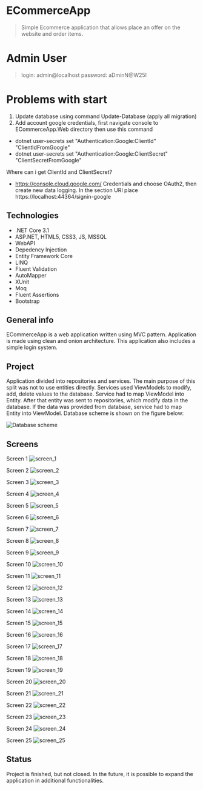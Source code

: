 # ECommerceApp
> Simple Ecommerce application that allows place an offer on the website and order items.

# Admin User
> login:     admin@localhost
> password:  aDminN@W25!

# Problems with start
1. Update database using command Update-Database (apply all migration)
2. Add account google credentials, first navigate console to ECommerceApp.Web directory then
use this command 
* dotnet user-secrets set "Authentication:Google:ClientId" "ClientIdFromGoogle"
* dotnet user-secrets set "Authentication:Google:ClientSecret" "ClientSecretFromGoogle"

Where can i get ClientId and ClientSecret?
* https://console.cloud.google.com/
Credentials and choose OAuth2, then create new data logging. In the section URI place https://localhost:44364/signin-google

## Technologies
* .NET Core 3.1
* ASP.NET, HTML5, CSS3, JS, MSSQL
* WebAPI
* Depedency Injection
* Entity Framework Core 
* LINQ
* Fluent Validation 
* AutoMapper 
* XUnit
* Moq 
* Fluent Assertions 
* Bootstrap

## General info
ECommerceApp is a web application written using MVC pattern. Application is made using clean and onion architecture. This application also includes a simple login system.

## Project
Application divided into repositories and services. The main purpose of this split was not to use entities directly. Services used ViewModels to modify, add, delete values to the database. Service had to map ViewModel into Entity. After that entity was sent to repositories, which modify data in the database. If the data was provided from database, service had to map Entity into ViewModel. 
Database scheme is shown on the figure below:

![Database scheme](schemat_bazy.png)

## Screens
Screen 1
![screen_1](screen_1.PNG)

Screen 2
![screen_2](screen_2.PNG)

Screen 3
![screen_3](screen_3.PNG)

Screen 4
![screen_4](screen_4.PNG)

Screen 5
![screen_5](screen_5.PNG)

Screen 6
![screen_6](screen_6.PNG)

Screen 7
![screen_7](screen_7.PNG)

Screen 8
![screen_8](screen_8.PNG)

Screen 9
![screen_9](screen_9.PNG)

Screen 10
![screen_10](screen_10.PNG)

Screen 11
![screen_11](screen_11.PNG)

Screen 12
![screen_12](screen_12.PNG)

Screen 13
![screen_13](screen_13.PNG)

Screen 14
![screen_14](screen_14.PNG)

Screen 15
![screen_15](screen_15.PNG)

Screen 16
![screen_16](screen_16.PNG)

Screen 17
![screen_17](screen_17.PNG)

Screen 18
![screen_18](screen_18.PNG)

Screen 19
![screen_19](screen_19.PNG)

Screen 20
![screen_20](screen_20.PNG)

Screen 21
![screen_21](screen_21.PNG)

Screen 22
![screen_22](screen_22.PNG)

Screen 23
![screen_23](screen_23.PNG)

Screen 24
![screen_24](screen_24.PNG)

Screen 25
![screen_25](screen_25.PNG)

## Status
Project is finished, but not closed. In the future, it is possible to expand the application in additional functionalities.
